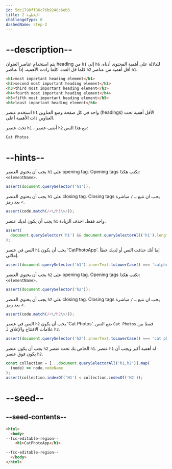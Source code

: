 ```yaml
---
id: 5dc1798ff86c76b9248c6eb3
title: الخطوة 2
challengeType: 0
dashedName: step-2
---
```


# --description--

يتم استخدام عناصر العنوان heading من `h1` إلى `h6` للدلالة على أهمية المحتوى أدناه. كلما قل العدد، كلما زادت الأهمية، إذاً عناصر `h2` أقل أهمية من عناصر `h1`.

```html
<h1>most important heading element</h1>
<h2>second most important heading element</h2>
<h3>third most important heading element</h3>
<h4>fourth most important heading element</h4>
<h5>fifth most important heading element</h5>
<h6>least important heading element</h6>
```

استخدم عنصر `h1` واحد في كل صفحة وضع العناوين (headings) الأقل أهمية تحت العناوين ذات الأهمية أعلى.

تحت عنصر `h1` ، أضف عنصر `h2` مع هذا النص:

`Cat Photos`

# --hints--

يجب أن يحتوي العنصر `h1` على opening tag. Opening tags تكتب هكذا: `<elementName>`.

```js
assert(document.querySelector('h1'));
```

يجب أن يحتوي العنصر `h1` على closing tag. Closing tags يجب ان تتبع بـ `/` مباشرة بعد رمز `<`.

```js
assert(code.match(/<\/h1\>/));
```

يجب أن يكون لديك عنصر `h1` واحد فقط. احذف الزيادة.

```js
assert(
  document.querySelector('h1') && document.querySelectorAll('h1').length === 1
);
```

النص في عنصر `h1` يجب أن يكون 'CatPhotoApp'. إما أنك حذفت النص أو لديك خطأ إملائي.

```js
assert(document.querySelector('h1').innerText.toLowerCase() === 'catphotoapp');
```

يجب أن يحتوي العنصر `h2` على opening tag. Opening tags تكتب هكذا: `<elementName>`.

```js
assert(document.querySelector('h2'));
```

يجب أن يحتوي العنصر `h2` على closing tag. Closing tags يجب ان تتبع بـ `/` مباشرة بعد رمز `<`.

```js
assert(code.match(/<\/h2\>/));
```

النص في عنصر `h2` يجب أن يكون 'Cat Photos'. ضع النص `Cat Photos` فقط بين علامات الافتتاح والإغلاق لـ `h2`.

```js
assert(document.querySelector('h2').innerText.toLowerCase() === 'cat photos');
```

يجب أن يكون عنصر `h2` الخاص بك تحت عنصر `h1`. عنصر `h1` له أهمية أكبر ويجب أن يكون فوق عنصر `h2`.

```js
const collection = [...document.querySelectorAll('h1,h2')].map(
  (node) => node.nodeName
);
assert(collection.indexOf('H1') < collection.indexOf('H2'));
```

# --seed--

## --seed-contents--

```html
<html>
  <body>
--fcc-editable-region--
    <h1>CatPhotoApp</h1>

--fcc-editable-region--
  </body>
</html>
```

